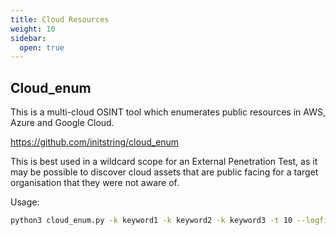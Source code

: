 ```yaml
---
title: Cloud Resources
weight: 10
sidebar:
  open: true
---
```

## Cloud_enum
This is a multi-cloud OSINT tool which enumerates public resources in AWS, Azure and Google Cloud. 

https://github.com/initstring/cloud_enum

This is best used in a wildcard scope for an External Penetration Test, as it may be possible to discover cloud assets that are public facing for a target organisation that they were not aware of.

Usage:
```bash
python3 cloud_enum.py -k keyword1 -k keyword2 -k keyword3 -t 10 --logfile output.txt
```

